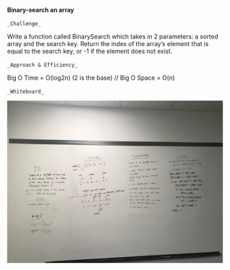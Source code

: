 **Binary-search an array**

`_Challenge_`

Write a function called BinarySearch which takes in 2 parameters: a sorted array and the search key. Return the index of the array’s element that is equal to the search key, or -1 if the element does not exist.

`_Approach & Efficiency_`

Big O Time = O(log2n) (2 is the base) // Big O Space = O(n)

`_Whiteboard_`

![binaraysearch](../Assets/binarysearch.jpeg)